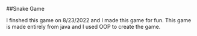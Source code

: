 ##Snake Game

I finshed this game on 8/23/2022 and I made this game for fun. 
This game is made entirely from java and I used OOP to create the game.
